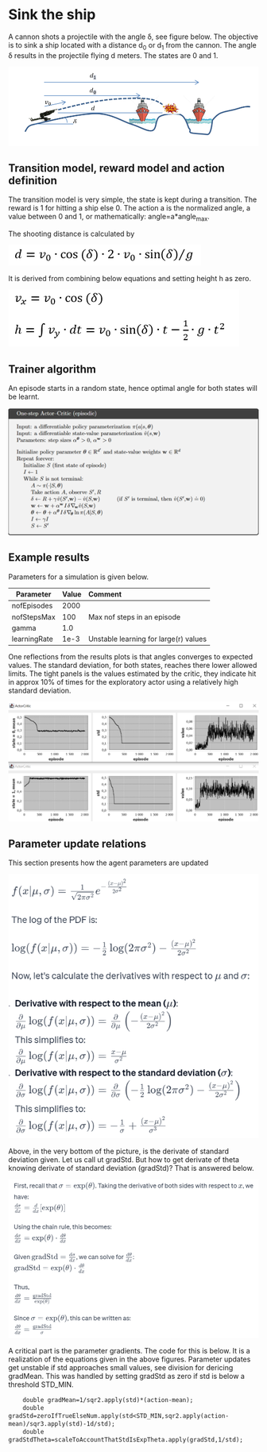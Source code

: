# Sink the ship

A cannon shots a projectile with the angle δ, see figure below. The objective is to sink a ship located with a distance d<sub>0</sub> 
or d<sub>1</sub> from the cannon. The angle δ results in the projectile flying d meters. The states are 0 and 1.



![shooting_at_ship.png](pics%2Fshooting_at_ship.png)


## Transition model, reward model and action definition
The transition model is very simple, the state is kept during a transition.
The reward is 1 for hitting a ship else 0.
The action a is the normalized angle, a value between 0 and 1, or mathematically: angle=a*angle<sub>max</sub>.

The shooting distance is calculated by

![shootingDistance.png](pics%2FshootingDistance.png)

It is derived from combining below equations and setting height h as zero.

![forDistanceEq.png](pics%2FforDistanceEq.png)




## Trainer algorithm
An episode starts in a random state, hence optimal angle for both states will be learnt.

![oneStepActorCritic.png](pics%2FoneStepActorCritic.png)



## Example results
Parameters for a simulation is given below.

| Parameter | Value | Comment                               |
|-----------|:------|:--------------------------------------|
| nofEpisodes  | 2000  |                                       |
| nofStepsMax  | 100   | Max nof steps in an episode           |
| gamma | 1.0   |                                       |
| learningRate      | 1e-3  | Unstable learning for large(r) values |

One reflections from the results plots is that angles converges to expected values. The standard deviation, for both states, reaches there lower allowed limits.
The tight panels is the values estimated by the critic, they indicate hit in approx 10% of times for the
exploratory actor using a relatively high standard deviation.

![shipResults.png](pics%2FshipResults.png)

## Parameter update relations
This section presents how the agent parameters are updated

![gradLogShip.png](pics%2FgradLogShip.png)

Above, in the very bottom of the picture, is the derivate of standard deviation given. Let us call ut gradStd.
But how to get derivate of theta knowing derivate of standard deviation (gradStd)? That is answered below.

![gradStdTheta.png](pics%2FgradStdTheta.png)

A critical part is the parameter gradients. The code for this is below. It is a realization of 
the equations given in the above figures. Parameter updates get unstable if std approaches small values, see division for dericing gradMean.
This was handled by setting gradStd as zero if std is below a threshold STD_MIN.



        double gradMean=1/sqr2.apply(std)*(action-mean);
        double gradStd=zeroIfTrueElseNum.apply(std<STD_MIN,sqr2.apply(action-mean)/sqr3.apply(std)-1d/std);
        double gradStdTheta=scaleToAccountThatStdIsExpTheta.apply(gradStd,1/std);